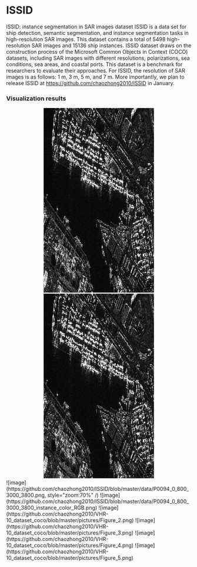 # ISSID
ISSID: instance segmentation in SAR images dataset
ISSID is a data set for ship detection, semantic segmentation, and instance segmentation tasks in high-resolution SAR images. This dataset contains a total of 5498 high-resolution SAR images and 15136 ship instances. ISSID dataset draws on the construction process of the Microsoft Common Objects in Context (COCO) datasets, including SAR images with different resolutions, polarizations, sea conditions, sea areas, and coastal ports. This dataset is a benchmark for researchers to evaluate their approaches. For ISSID, the resolution of SAR images is as follows: 1 m, 3 m, 5 m, and 7 m. More importantly, we plan to release ISSID at https://github.com/chaozhong2010/ISSID in January.

### Visualization results
<div align="center">
<img src="./data/P0094_0_800_3000_3800.png" height="500px" width="300px" alt="图片说明" >
<img src="./data/P0094_0_800_3000_3800.png" height="500px" width="300px" alt="图片说明" >
</div>
![image](https://github.com/chaozhong2010/ISSID/blob/master/data/P0094_0_800_3000_3800.png, style="zoom:70%" /)  
![image](https://github.com/chaozhong2010/ISSID/blob/master/data/P0094_0_800_3000_3800_instance_color_RGB.png)
![image](https://github.com/chaozhong2010/VHR-10_dataset_coco/blob/master/pictures/Figure_2.png)
![image](https://github.com/chaozhong2010/VHR-10_dataset_coco/blob/master/pictures/Figure_3.png)
![image](https://github.com/chaozhong2010/VHR-10_dataset_coco/blob/master/pictures/Figure_4.png)
![image](https://github.com/chaozhong2010/VHR-10_dataset_coco/blob/master/pictures/Figure_5.png)

